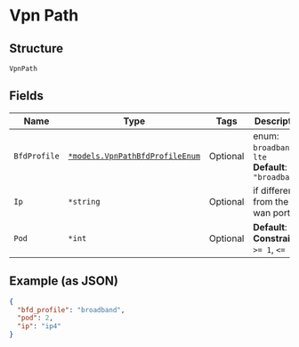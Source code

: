
# Vpn Path

## Structure

`VpnPath`

## Fields

| Name | Type | Tags | Description |
|  --- | --- | --- | --- |
| `BfdProfile` | [`*models.VpnPathBfdProfileEnum`](../../doc/models/vpn-path-bfd-profile-enum.md) | Optional | enum: `broadband`, `lte`<br>**Default**: `"broadband"` |
| `Ip` | `*string` | Optional | if different from the wan port |
| `Pod` | `*int` | Optional | **Default**: `1`<br>**Constraints**: `>= 1`, `<= 128` |

## Example (as JSON)

```json
{
  "bfd_profile": "broadband",
  "pod": 2,
  "ip": "ip4"
}
```

